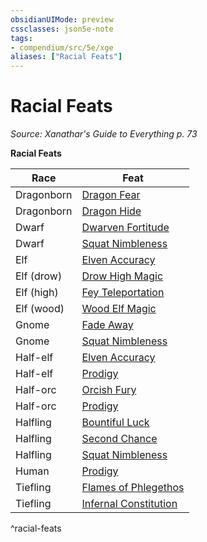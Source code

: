 ```yaml
---
obsidianUIMode: preview
cssclasses: json5e-note
tags:
- compendium/src/5e/xge
aliases: ["Racial Feats"]
---
```

# Racial Feats
*Source: Xanathar's Guide to Everything p. 73* 

**Racial Feats**

| Race | Feat |
|------|------|
| Dragonborn | [Dragon Fear](/2-Mechanics/CLI/feats/dragon-fear-xge.md) |
| Dragonborn | [Dragon Hide](/2-Mechanics/CLI/feats/dragon-hide-xge.md) |
| Dwarf | [Dwarven Fortitude](/2-Mechanics/CLI/feats/dwarven-fortitude-xge.md) |
| Dwarf | [Squat Nimbleness](/2-Mechanics/CLI/feats/squat-nimbleness-xge.md) |
| Elf | [Elven Accuracy](/2-Mechanics/CLI/feats/elven-accuracy-xge.md) |
| Elf (drow) | [Drow High Magic](/2-Mechanics/CLI/feats/drow-high-magic-xge.md) |
| Elf (high) | [Fey Teleportation](/2-Mechanics/CLI/feats/fey-teleportation-xge.md) |
| Elf (wood) | [Wood Elf Magic](/2-Mechanics/CLI/feats/wood-elf-magic-xge.md) |
| Gnome | [Fade Away](/2-Mechanics/CLI/feats/fade-away-xge.md) |
| Gnome | [Squat Nimbleness](/2-Mechanics/CLI/feats/squat-nimbleness-xge.md) |
| Half-elf | [Elven Accuracy](/2-Mechanics/CLI/feats/elven-accuracy-xge.md) |
| Half-elf | [Prodigy](/2-Mechanics/CLI/feats/prodigy-xge.md) |
| Half-orc | [Orcish Fury](/2-Mechanics/CLI/feats/orcish-fury-xge.md) |
| Half-orc | [Prodigy](/2-Mechanics/CLI/feats/prodigy-xge.md) |
| Halfling | [Bountiful Luck](/2-Mechanics/CLI/feats/bountiful-luck-xge.md) |
| Halfling | [Second Chance](/2-Mechanics/CLI/feats/second-chance-xge.md) |
| Halfling | [Squat Nimbleness](/2-Mechanics/CLI/feats/squat-nimbleness-xge.md) |
| Human | [Prodigy](/2-Mechanics/CLI/feats/prodigy-xge.md) |
| Tiefling | [Flames of Phlegethos](/2-Mechanics/CLI/feats/flames-of-phlegethos-xge.md) |
| Tiefling | [Infernal Constitution](/2-Mechanics/CLI/feats/infernal-constitution-xge.md) |
^racial-feats